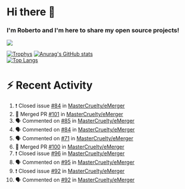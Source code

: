 # Hi there 👋
### I'm Roberto and I'm here to share my open source projects!

<img src="https://komarev.com/ghpvc/?username=mastercruelty&label=Profile views&color=0e75b6"><br>

[![Trophys](https://github-profile-trophy.vercel.app/?username=mastercruelty)](https://github.com/ryo-ma/github-profile-trophy)
[![Anurag's GitHub stats](https://github-readme-stats.vercel.app/api?username=mastercruelty&show_icons=true&theme=tokyonight)](https://github.com/anuraghazra/github-readme-stats)<br>
[![Top Langs](https://github-readme-stats.vercel.app/api/top-langs/?username=mastercruelty&langs_count=10&hide=jupyter%20notebook&exclude_repo=Alarm-project&langs_count=6&layout=compact&theme=tokyonight)](https://github.com/anuraghazra/github-readme-stats)

# :zap: Recent Activity
<!--START_SECTION:activity-->
1. ❗️ Closed issue [#84](https://github.com/MasterCruelty/eMerger/issues/84) in [MasterCruelty/eMerger](https://github.com/MasterCruelty/eMerger)
2. 🎉 Merged PR [#101](https://github.com/MasterCruelty/eMerger/pull/101) in [MasterCruelty/eMerger](https://github.com/MasterCruelty/eMerger)
3. 🗣 Commented on [#85](https://github.com/MasterCruelty/eMerger/issues/85) in [MasterCruelty/eMerger](https://github.com/MasterCruelty/eMerger)
4. 🗣 Commented on [#84](https://github.com/MasterCruelty/eMerger/issues/84) in [MasterCruelty/eMerger](https://github.com/MasterCruelty/eMerger)
5. 🗣 Commented on [#71](https://github.com/MasterCruelty/eMerger/issues/71) in [MasterCruelty/eMerger](https://github.com/MasterCruelty/eMerger)
6. 🎉 Merged PR [#100](https://github.com/MasterCruelty/eMerger/pull/100) in [MasterCruelty/eMerger](https://github.com/MasterCruelty/eMerger)
7. ❗️ Closed issue [#96](https://github.com/MasterCruelty/eMerger/issues/96) in [MasterCruelty/eMerger](https://github.com/MasterCruelty/eMerger)
8. 🗣 Commented on [#95](https://github.com/MasterCruelty/eMerger/issues/95) in [MasterCruelty/eMerger](https://github.com/MasterCruelty/eMerger)
9. ❗️ Closed issue [#92](https://github.com/MasterCruelty/eMerger/issues/92) in [MasterCruelty/eMerger](https://github.com/MasterCruelty/eMerger)
10. 🗣 Commented on [#92](https://github.com/MasterCruelty/eMerger/issues/92) in [MasterCruelty/eMerger](https://github.com/MasterCruelty/eMerger)
<!--END_SECTION:activity-->
